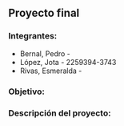 ## Proyecto final 

### Integrantes:
- Bernal, Pedro - 
- López, Jota - 2259394-3743
- Rivas, Esmeralda -

### Objetivo:

### Descripción del proyecto:
